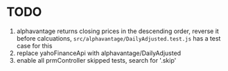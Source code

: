 # TODO
1. <DONE> alphavantage returns closing prices in the descending order, reverse it before calcuations,
   `src/alphavantage/DailyAdjusted.test.js` has a test case for this
2. replace yahoFinanceApi with alphavantage/DailyAdjusted
3. enable all prmController skipped tests, search for '.skip'